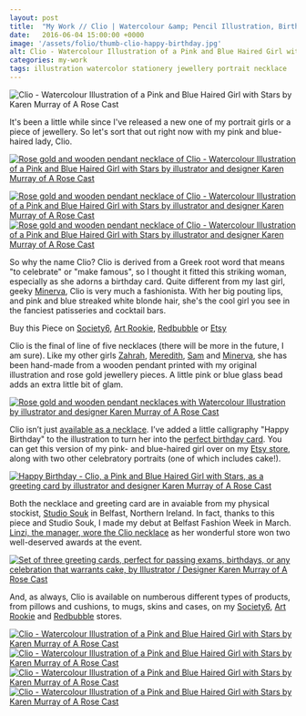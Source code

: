 ```yaml
---
layout: post
title:  "My Work // Clio | Watercolour &amp; Pencil Illustration, Birthday Card &amp; Wooden Necklace"
date:   2016-06-04 15:00:00 +0000
image: '/assets/folio/thumb-clio-happy-birthday.jpg'
alt: Clio - Watercolour Illustration of a Pink and Blue Haired Girl with Stars
categories: my-work
tags: illustration watercolor stationery jewellery portrait necklace
---
```


![Clio - Watercolour Illustration of a Pink and Blue Haired Girl with Stars by Karen Murray of A Rose Cast](/assets/folio/portraits/clio-pink-blue-hair-birthday.jpg "Clio - Watercolour Illustration of a Pink and Blue Haired Girl with Stars by Karen Murray of @arosecast")

It's been a little while since I've released a new one of my portrait girls or a piece of jewellery. So let's sort that out right now with my pink and blue-haired lady, Clio.

[![Rose gold and wooden pendant necklace of Clio - Watercolour Illustration of a Pink and Blue Haired Girl with Stars by illustrator and designer Karen Murray of A Rose Cast](/assets/shop/necklace/necklace-clio-001.jpg)](https://www.etsy.com/listing/399016083/rose-gold-walnut-wood-pendant-necklace "Rose gold and wooden pendant necklace of Clio - Watercolour Illustration of a Pink and Blue Haired Girl with Stars by illustrator and designer Karen Murray of @arosecast")

<div class="row">
    <div class="col-md-6">
        <a href="https://www.etsy.com/listing/399016083/rose-gold-walnut-wood-pendant-necklace" title="Rose gold and wooden pendant necklace of Clio - Watercolour Illustration of a Pink and Blue Haired Girl with Stars by illustrator and designer Karen Murray of A Rose Cast"><img src="/assets/shop/necklace/necklace-clio-002.jpg" alt="Rose gold and wooden pendant necklace of Clio - Watercolour Illustration of a Pink and Blue Haired Girl with Stars by illustrator and designer Karen Murray of A Rose Cast" title="Rose gold and wooden pendant necklace of Clio - Watercolour Illustration of a Pink and Blue Haired Girl with Stars by illustrator and designer Karen Murray of @arosecast"></a>
    </div>
    <div class="col-md-6">
        <a href="https://www.etsy.com/listing/399016083/rose-gold-walnut-wood-pendant-necklace" title="Rose gold and wooden pendant necklace of Clio - Watercolour Illustration of a Pink and Blue Haired Girl with Stars by illustrator and designer Karen Murray of A Rose Cast"><img src="/assets/shop/necklace/necklace-clio-005.jpg" alt="Rose gold and wooden pendant necklace of Clio - Watercolour Illustration of a Pink and Blue Haired Girl with Stars by illustrator and designer Karen Murray of A Rose Cast" title="Rose gold and wooden pendant necklace of Clio - Watercolour Illustration of a Pink and Blue Haired Girl with Stars by illustrator and designer Karen Murray of @arosecast"></a>
    </div>
</div>

So why the name Clio? Clio is derived from a Greek root word that means &quot;to celebrate&quot; or &quot;make famous&quot;, so I thought it fitted this striking woman, especially as she adorns a birthday card. Quite different from my last girl, geeky [Minerva](/my-work/2016/04/04/minerva-greeting-card-wooden-necklace.html), Clio is very much a fashionista. With her big pouting lips, and pink and blue streaked white blonde hair, she's the cool girl you see in the fanciest patisseries and cocktail bars.

<div class="highlight">
	Buy <span class="the">this</span> Piece <span class="the">on</span> <a href="https://society6.com/product/clio-a-girl-with-pink-and-blue-streaked-blonde-hair_print#1=45" title="Clio - Watercolour Illustration of a Pink and Blue Haired Girl with Stars by Karen Murray of A Rose Cast on Society6">Society6</a>, <a href="http://www.artrookie.co.uk/ARoseCast" title="Clio - Watercolour Illustration of a Pink and Blue Haired Girl with Stars by Karen Murray of A Rose Cast on Art Rookie">Art Rookie</a>, <a href="http://www.redbubble.com/people/arosecast/works/22077302-clio-a-girl-with-pink-and-blue-streaked-blonde-hair" title="Clio - Watercolour Illustration of a Pink and Blue Haired Girl with Stars by Karen Murray of A Rose Cast on Redbubble">Redbubble</a> <span class="the">or</span> <a href="https://www.etsy.com/shop/ARoseCast?ref=l2-shopheader-name&search_query=clio" title="Clio - Watercolour Illustration of a Pink and Blue Haired Girl with Stars by Karen Murray of A Rose Cast on Etsy">Etsy</a>
</div>

Clio is the final of line of five necklaces (there will be more in the future, I am sure). Like my other girls [Zahrah](/my-work/2015/12/08/zahrah-portrait-illustration.html), [Meredith](/my-work/2016/01/26/meredith-portrait-illustration.html), [Sam](/my-work/2016/03/07/90s-grunge-girl-sam.html) and [Minerva](/my-work/2016/04/04/minerva-greeting-card-wooden-necklace.html), she has been hand-made from a wooden pendant printed with my original illustration and rose gold jewellery pieces. A little pink or blue glass bead adds an extra little bit of glam.

[![Rose gold and wooden pendant necklaces with Watercolour Illustration by illustrator and designer Karen Murray of A Rose Cast](/assets/blog/2016-03/rose-gold-wooden-pendant-necklaces.jpg)](https://www.etsy.com/shop/ARoseCast/search?section_id=18187909 "Rose gold and wooden pendant necklaces with Watercolour Illustration by illustrator and designer Karen Murray of @arosecast")

Clio isn’t just [available as a necklace](https://www.etsy.com/listing/399016083/rose-gold-walnut-wood-pendant-necklace). I’ve added a little calligraphy &quot;Happy Birthday&quot; to the illustration to turn her into the [perfect birthday card](https://www.etsy.com/listing/288123381/portrait-greeting-cards-for-celebrations). You can get this version of my pink- and blue-haired girl over on my [Etsy store](https://www.etsy.com/listing/288123381/portrait-greeting-cards-for-celebrations), along with two other celebratory portraits (one of which includes cake!).

[![Happy Birthday - Clio, a Pink and Blue Haired Girl with Stars, as a greeting card by illustrator and designer Karen Murray of A Rose Cast](/assets//blog/2016-06/clio-happy-birthday-greeting-card.jpg)](https://www.etsy.com/listing/288123381/portrait-greeting-cards-for-celebrations "Happy Birthday - Clio, a Pink and Blue Haired Girl with Stars, as a greeting card by illustrator and designer Karen Murray of @arosecast")

Both the necklace and greeting card are in avaiable from my physical stockist, [Studio Souk](/my-work/2016/03/24/studio-souk.html) in Belfast, Northern Ireland. In fact, thanks to this piece and Studio Souk, I made my debut at Belfast Fashion Week in March. [Linzi, the manager, wore the Clio necklace](https://www.instagram.com/p/BC3ohalmFTv/) as her wonderful store won two well-deserved awards at the event.

[![Set of three greeting cards, perfect for passing exams, birthdays, or any celebration that warrants cake, by Illustrator / Designer Karen Murray of A Rose Cast](/assets/blog/2016-06/portrait-greeting-cards.jpg)](https://www.etsy.com/listing/288123381/portrait-greeting-cards-for-celebrations "Set of three greeting cards, perfect for passing exams, birthdays, or any celebration that warrants cake, by Illustrator / Designer Karen Murray of @arosecast")

And, as always, Clio is available on numberous different types of products, from pillows and cushions, to mugs, skins and cases, on my [Society6](https://society6.com/product/clio-a-girl-with-pink-and-blue-streaked-blonde-hair_print#1=45), [Art Rookie](http://www.artrookie.co.uk/ARoseCast) and [Redbubble](http://www.redbubble.com/people/arosecast/works/22077302-clio-a-girl-with-pink-and-blue-streaked-blonde-hair) stores.

<div class="row">
	<div class="col-md-6">
		<a href="https://society6.com/product/clio-a-girl-with-pink-and-blue-streaked-blonde-hair_print#1=45" title="Buy Clio, a Pink and Blue Haired Girl with Stars, as a range of products on my Society6 Store"><img src="/assets/blog/2016-06/society6-clio-pink-blue-hair-birthday-mug.jpg" alt="Clio - Watercolour Illustration of a Pink and Blue Haired Girl with Stars by Karen Murray of A Rose Cast" title="Mug of Clio - Watercolour Illustration of a Pink and Blue Haired Girl with Stars by Karen Murray of @arosecast"></a>
	</div>
	<div class="col-md-6">
		<a href="https://society6.com/product/clio-a-girl-with-pink-and-blue-streaked-blonde-hair_print#1=45" title="Buy Clio, a Pink and Blue Haired Girl with Stars, as a range of products on my Society6 Store"><img src="/assets/blog/2016-06/society6-clio-pink-blue-hair-birthday-phone-skins.jpg" alt="Clio - Watercolour Illustration of a Pink and Blue Haired Girl with Stars by Karen Murray of A Rose Cast" title="iPhone Skin of Clio - Watercolour Illustration of a Pink and Blue Haired Girl with Stars by Karen Murray of @arosecast"></a>
	</div>
</div>
<div class="row">
	<div class="col-md-6">
		<a href="http://www.redbubble.com/people/arosecast/works/22077302-clio-a-girl-with-pink-and-blue-streaked-blonde-hair" title="Buy Clio, a Pink and Blue Haired Girl with Stars, as a range of products on my Redbubble Store"><img src="/assets/blog/2016-06/redbubble-clio-pink-blue-hair-birthday-pillow.jpg" alt="Clio - Watercolour Illustration of a Pink and Blue Haired Girl with Stars by Karen Murray of A Rose Cast" title="Pillow of Clio - Watercolour Illustration of a Pink and Blue Haired Girl with Stars by Karen Murray of @arosecast"></a>
	</div>
	<div class="col-md-6">
		<a href="http://www.redbubble.com/people/arosecast/works/22077302-clio-a-girl-with-pink-and-blue-streaked-blonde-hair" title="Buy Clio, a Pink and Blue Haired Girl with Stars, as a range of products on my Redbubble Store"><img src="/assets/blog/2016-06/redbubble-clio-pink-blue-hair-birthday-bags.jpg" alt="Clio - Watercolour Illustration of a Pink and Blue Haired Girl with Stars by Karen Murray of A Rose Cast" title="Tote Bag of Clio - Watercolour Illustration of a Pink and Blue Haired Girl with Stars by Karen Murray of @arosecast"></a>
	</div>
</div>